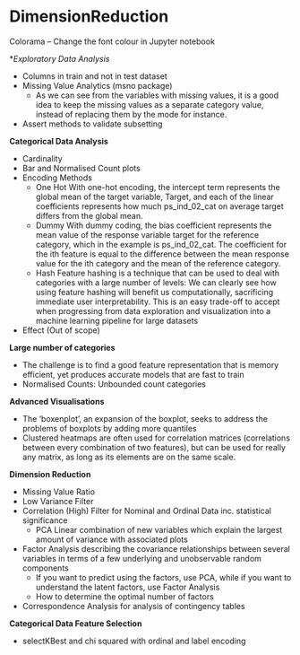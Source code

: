 # DimensionReduction
Colorama – Change the font colour in Jupyter notebook

**Exploratory Data Analysis*
- Columns in train and not in test dataset
- Missing Value Analytics (msno package)
  - As we can see from the variables with missing values, it is a good idea to keep the missing values as a separate category value, instead of replacing them by the mode for instance.
- Assert methods to validate subsetting
 
**Categorical Data Analysis**
- Cardinality 
- Bar and Normalised Count plots
- Encoding Methods
  - One Hot 
 With one-hot encoding, the intercept term represents the global mean of the target variable, Target, and each of the linear coefficients represents how much ps_ind_02_cat on average target differs from the global mean.
  - Dummy
With dummy coding, the bias coefficient represents the mean value of the response variable target for the reference category, which in the example is ps_ind_02_cat. The coefficient for the ith feature is equal to the difference between the mean response value for the ith category and the mean of the reference category.
  -	Hash
Feature hashing is a technique that can be used to deal with categories with a large number of levels: We can clearly see how using feature hashing will benefit us computationally, sacrificing immediate user interpretability. This is an easy trade-off to accept when progressing from data exploration and visualization into a machine learning pipeline for large datasets
- Effect (Out of scope)

**Large number of categories**
- The challenge is to find a good feature representation that is memory efficient, yet produces accurate models that are fast to train
- Normalised Counts: Unbounded count categories

**Advanced Visualisations**
- The ‘boxenplot’, an expansion of the boxplot, seeks to address the problems of boxplots by adding more quantiles
- Clustered heatmaps are often used for correlation matrices (correlations between every combination of two features), but can be used for really any matrix, as long as its elements are on the same scale.

**Dimension Reduction**
- Missing Value Ratio
- Low Variance Filter 
- Correlation (High) Filter for Nominal and Ordinal Data inc. statistical significance 
  - PCA Linear combination of new variables which explain the largest amount of variance with associated plots
- Factor Analysis describing the covariance relationships between several variables in terms of a few underlying and unobservable random components
  - If you want to predict using the factors, use PCA, while if you want to understand the latent factors, use Factor Analysis
  - How to determine the optimal number of factors
- Correspondence Analysis for analysis of contingency tables

**Categorical Data Feature Selection**
- selectKBest and chi squared with ordinal and label encoding
